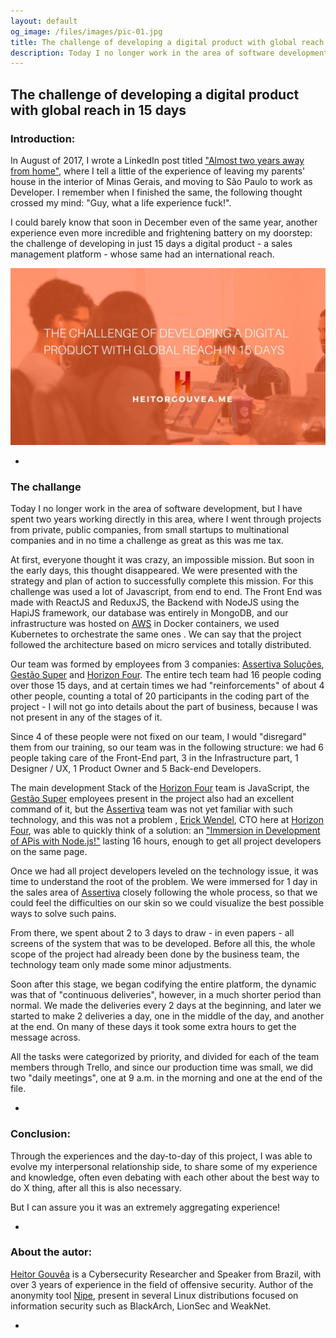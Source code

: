 ```yaml
---
layout: default
og_image: /files/images/pic-01.jpg
title: The challenge of developing a digital product with global reach in 15 days
description: Today I no longer work in the area of software development, but I have spent two years working directly in this area, where I went through projects from private, public companies, from small startups to multinational companies and in no time a challenge as great as this was me tax.
---
```


## The challenge of developing a digital product with global reach in 15 days

### Introduction:

In August of 2017, I wrote a LinkedIn post titled ["Almost two years away from home"](https://www.linkedin.com/pulse/quase-dois-anos-longe-de-casa-heitor-gouv%C3%AAa/), where I tell a little of the experience of leaving my parents' house in the interior of Minas Gerais, and moving to São Paulo to work as Developer.
I remember when I finished the same, the following thought crossed my mind: "Guy, what a life experience fuck!".

I could barely know that soon in December even of the same year, another experience even more incredible and frightening battery on my doorstep: the challenge of developing in just 15 days a digital product - a sales management platform - whose same had an international reach.

![Image](/files/images/pic-01.jpg)

-

### The challange

Today I no longer work in the area of software development, but I have spent two years working directly in this area, where I went through projects from private, public companies,
from small startups to multinational companies and in no time a challenge as great as this was me tax.

At first, everyone thought it was crazy, an impossible mission. But soon in the early days, this thought disappeared. We were presented with the strategy and plan of action to successfully complete this mission. For this challenge was used a lot of Javascript, from end to end. The Front End was made with ReactJS and ReduxJS, the Backend with NodeJS using the HapiJS framework, our database was entirely in MongoDB, and our infrastructure was hosted on [AWS](https://aws.amazon.com) in Docker containers, we used Kubernetes to orchestrate the same ones . We can say that the project followed the architecture based on micro services and totally distributed.

Our team was formed by employees from 3 companies: [Assertiva Soluções](https://assertivasolucoes.com.br), [Gestão Super](https://gestaosuper.com.br) and [Horizon Four](https://horizonfour.com.br). The entire tech team had 16 people coding over those 15 days, and at certain times we had "reinforcements" of about 4 other people, counting a total of 20 participants in the coding part of the project - I will not go into details about the part of business, because I was not present in any of the stages of it.

Since 4 of these people were not fixed on our team, I would "disregard" them from our training, so our team was in the following structure: we had 6 people taking care of the Front-End part, 3 in the Infrastructure part, 1 Designer / UX, 1 Product Owner and 5 Back-end Developers.

The main development Stack of the [Horizon Four](https://horizonfour.com.br) team is JavaScript, the [Gestão Super](https://gestaosuper.com.br) employees present in the project also had an excellent command of it, but the [Assertiva](https://assertivasolucoes.com.br) team was not yet familiar with such technology, and this was not a problem , [Erick Wendel](https://erickwendel.com.br), CTO here at [Horizon Four](https://horizonfour.com.br), was able to quickly think of a solution: an ["Immersion in Development of APis with Node.js!"](https://horizonfour.com.br/treinamentos/node/) lasting 16 hours, enough to get all project developers on the same page.

Once we had all project developers leveled on the technology issue, it was time to understand the root of the problem. We were immersed for 1 day in the sales area of [Assertiva](https://assertivasolucoes.com.br) closely following the whole process, so that we could feel the difficulties on our skin so we could visualize the best possible ways to solve such pains.

From there, we spent about 2 to 3 days to draw - in even papers - all screens of the system that was to be developed. Before all this, the whole scope of the project had already been done by the business team, the technology team only made some minor adjustments.

Soon after this stage, we began codifying the entire platform, the dynamic was that of "continuous deliveries", however, in a much shorter period than normal. We made the deliveries every 2 days at the beginning, and later we started to make 2 deliveries a day, one in the middle of the day, and another at the end. On many of these days it took some extra hours to get the message across.

All the tasks were categorized by priority, and divided for each of the team members through Trello, and since our production time was small, we did two "daily meetings", one at 9 a.m. in the morning and one at the end of the file.

-

### Conclusion:

Through the experiences and the day-to-day of this project, I was able to evolve my interpersonal relationship side, to share some of my experience and knowledge, often even debating with each other about the best way to do X thing, after all this is also necessary.

But I can assure you it was an extremely aggregating experience!

-

### About the autor:

[Heitor Gouvêa](https://heitorgouvea.me) is a Cybersecurity Researcher and Speaker from Brazil, with over 3 years of experience in the field of offensive security. Author of the anonymity tool [Nipe](https://github.com/GouveaHeitor/nipe),
present in several Linux distributions focused on information security such as BlackArch, LionSec and WeakNet.

-
